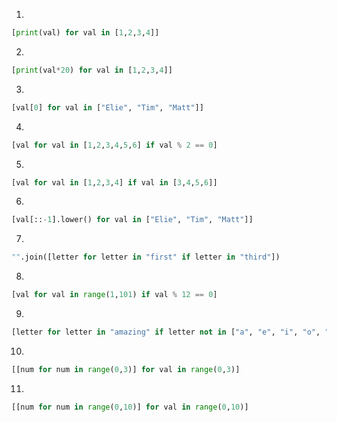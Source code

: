 1.

  ```python
  [print(val) for val in [1,2,3,4]]
  ```

2.

  ```python
  [print(val*20) for val in [1,2,3,4]]
  ```

3.

  ```python
  [val[0] for val in ["Elie", "Tim", "Matt"]]
  ```

4.

  ```python
  [val for val in [1,2,3,4,5,6] if val % 2 == 0]
  ```

5.

  ```python
  [val for val in [1,2,3,4] if val in [3,4,5,6]]
  ```

6.

  ```python
  [val[::-1].lower() for val in ["Elie", "Tim", "Matt"]]
  ```

7.

  ```python
  "".join([letter for letter in "first" if letter in "third"])
  ```

8.

  ```python
  [val for val in range(1,101) if val % 12 == 0]
  ```

9.
  
  ```python
  [letter for letter in "amazing" if letter not in ["a", "e", "i", "o", "u"]]
  ```

10.

  ```python
  [[num for num in range(0,3)] for val in range(0,3)]
  ```

11.

  ```python
  [[num for num in range(0,10)] for val in range(0,10)]
  ```
